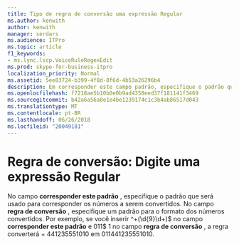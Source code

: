 ```yaml
---
title: Tipo de regra de conversão uma expressão Regular
ms.author: kenwith
author: kenwith
manager: serdars
ms.audience: ITPro
ms.topic: article
f1_keywords:
- ms.lync.lscp.VoiceRuleRegexEdit
ms.prod: skype-for-business-itpro
localization_priority: Normal
ms.assetid: 5ee83724-b399-4f8d-8f6d-4b53a26296b4
description: Em corresponder este campo padrão, especifique o padrão que será usado para corresponder os números a serem convertidos. No campo regra de conversão, especifique um padrão para o formato dos números convertidos. Por exemplo, se você inserir ^\+(\d{9}\d+)$ em corresponder este padrão de campo e 011$ 1 no campo regra de conversão, a regra converterá + 441235551010 em 011441235551010.
ms.openlocfilehash: f7218ae5b10b0e0b9ad4358eed37f181141f3469
ms.sourcegitcommit: b42a6a56a0e1e4be1239174c1c3b4ab86517d043
ms.translationtype: MT
ms.contentlocale: pt-BR
ms.lasthandoff: 06/26/2018
ms.locfileid: "20049181"
---
```

# <a name="translation-rule-type-a-regular-expression"></a>Regra de conversão: Digite uma expressão Regular
 
No campo **corresponder este padrão** , especifique o padrão que será usado para corresponder os números a serem convertidos. No campo **regra de conversão** , especifique um padrão para o formato dos números convertidos. Por exemplo, se você inserir ^\+(\d{9}\d+)$ no campo **corresponder este padrão** e 011$ 1 no campo **regra de conversão** , a regra converterá + 441235551010 em 011441235551010.
  
 
  


